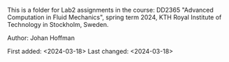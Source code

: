This is a folder for Lab2 assignments in the course: DD2365 "Advanced Computation in Fluid Mechanics", spring term 2024, KTH Royal Institute of Technology in Stockholm, Sweden.

Author: Johan Hoffman

First added: <2024-03-18> 
Last changed: <2024-03-18>
